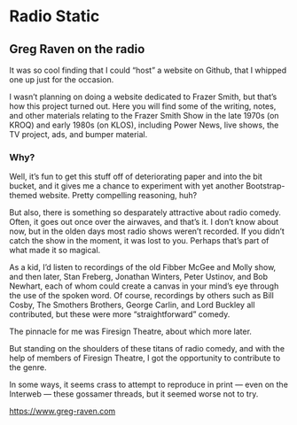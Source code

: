 # Radio Static

## Greg Raven on the radio

It was so cool finding that I could &ldquo;host&rdquo; a website on Github, that I whipped one up just for the occasion.

I wasn&rsquo;t planning on doing a website dedicated to Frazer Smith, but that&rsquo;s how this project turned out. Here you will find some of the writing, notes, and other materials relating to the Frazer Smith Show in the late 1970s (on KROQ) and early 1980s (on KLOS), including Power News, live shows, the TV project, ads, and bumper material.

### Why?

Well, it&rsquo;s fun to get this stuff off of deteriorating paper and into the bit bucket, and it gives me a chance to experiment with yet another Bootstrap-themed website. Pretty compelling reasoning, huh?

But also, there is something so desparately attractive about radio comedy. Often, it goes out once over the airwaves, and that&rsquo;s it. I don&rsquo;t know about now, but in the olden days most radio shows weren&rsquo;t recorded. If you didn&rsquo;t catch the show in the moment, it was lost to you. Perhaps that&rsquo;s part of what made it so magical.

As a kid, I&rsquo;d listen to recordings of the old Fibber McGee and Molly show, and then later, Stan Freberg, Jonathan Winters, Peter Ustinov, and Bob Newhart, each of whom could create a canvas in your mind&rsquo;s eye through the use of the spoken word. Of course, recordings by others such as Bill Cosby, The Smothers Brothers, George Carlin, and Lord Buckley all contributed, but these were more &ldquo;straightforward&rdquo; comedy.

The pinnacle for me was Firesign Theatre, about which more later.

But standing on the shoulders of these titans of radio comedy, and with the help of members of Firesign Theatre, I got the opportunity to contribute to the genre.

In some ways, it seems crass to attempt to reproduce in print &mdash; even on the Interweb &mdash; these gossamer threads, but it seemed worse not to try.

<https://www.greg-raven.com>
